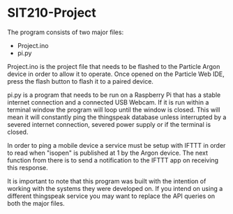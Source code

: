 # SIT210-Project

The program consists of two major files:
  - Project.ino
  - pi.py

Project.ino is the project file that needs to be flashed to the Particle Argon device in order to allow it to operate. Once opened on the Particle Web IDE, press the flash button to flash it to a paired device.

pi.py is a program that needs to be run on a Raspberry Pi that has a stable internet connection and a connected USB Webcam. If it is run within a terminal window the program will loop until the window is closed. This will mean it will constantly ping the thingspeak database unless interrupted by a severed internet connection, severed power supply or if the terminal is closed.

In order to ping a mobile device a service must be setup with IFTTT in order to read when "isopen" is published at 1 by the Argon device. The next function from there is to send a notification to the IFTTT app on receiving this response.


It is important to note that this program was built with the intention of working with the systems they were developed on. If you intend on using a different thingspeak service you may want to replace the API queries on both the major files.

